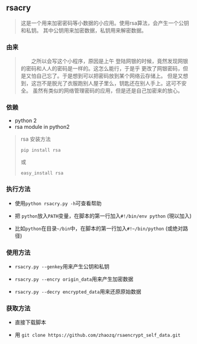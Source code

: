## rsacry
> 这是一个用来加密密码等小数据的小应用。使用rsa算法，会产生一个公钥和私钥。
> 其中公钥用来加密数据，私钥用来解密数据。

### 由来
> &emsp;&emsp;之所以会写这个小程序，原因是上午
> 登陆网银的时候，竟然发现网银的密码和人人的密码是一样的。这怎么能行，于是乎
> 更改了网银密码，但是又怕自己忘了。于是想到可以把密码放到某个网络云存储上。
> 但是又想到，这岂不是脱光了衣服跑别人屋子里么，钥匙还在别人手上。这可不安全。
> 虽然有类似的网络管理密码的应用，但是还是自己加密来的放心。

### 依赖
* python 2
* rsa module in python2
> rsa 安装方法
>
> `pip install rsa`
>
> 或    
>
> `easy_install rsa`

### 执行方法
* 使用`python rsacry.py -h`可查看帮助

* 把 `python`放入`PATH`变量，在脚本的第一行加入`#!/bin/env python` (現以加入)

* 比如`python`在目录`~/bin`中，在脚本的第一行加入`#!~/bin/python` (或绝对路径)

### 使用方法

* `rsacry.py --genkey`用来产生公钥和私钥

* `rsacry.py --encry origin_data`用来产生加密数据

* `rsacry.py --decry encrypted_data`用来还原原始数据

### 获取方法

* 直接下载脚本

* 用 `git clone https://github.com/zhaozq/rsaencrypt_self_data.git`